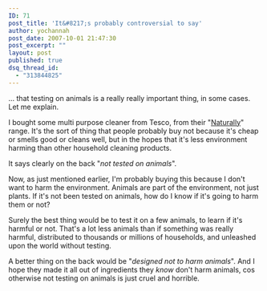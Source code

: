 ```yaml
---
ID: 71
post_title: 'It&#8217;s probably controversial to say'
author: yochannah
post_date: 2007-10-01 21:47:30
post_excerpt: ""
layout: post
published: true
dsq_thread_id:
  - "313844825"
---
```

... that testing on animals is a really really important thing, in some cases. Let me explain.

I bought some multi purpose cleaner from Tesco, from their "<a href="http://www.woodland-trust.org.uk/naturally/naturally_small.jpg">Naturally</a>" range. It's the sort of thing that people probably buy not because it's cheap or smells good or cleans well, but in the hopes that it's less environment harming than other household cleaning products. 

It says clearly on the back "<em>not tested on animals</em>".

Now, as just mentioned earlier, I'm probably buying this because I don't want to harm the environment. Animals are part of the environment, not just plants. If it's not been tested on animals, how do I know if it's going to harm them or not?

Surely the best thing would be to test it on a few animals, to learn if it's harmful or not. That's a lot less animals than if something was really harmful, distributed to thousands or millions of households, and unleashed upon the world without testing. 

A better thing on the back would be "<em>designed not to harm animals</em>". And I hope they made it all out of ingredients they *know* don't harm animals, cos otherwise not testing on animals is just cruel and horrible.